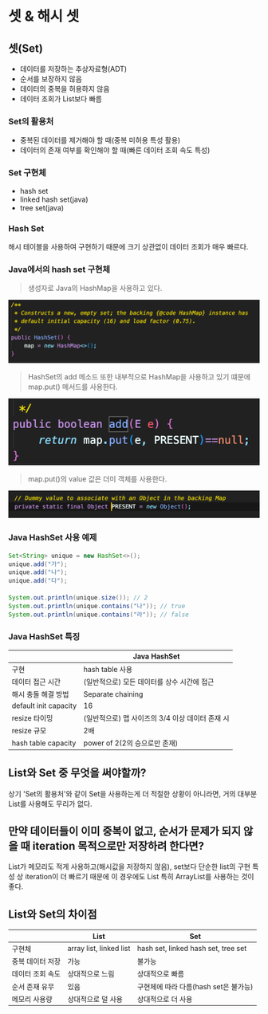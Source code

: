 # 셋 & 해시 셋

## 셋(Set)

- 데이터를 저장하는 추상자료형(ADT)
- 순서를 보장하지 않음
- 데이터의 중복을 허용하지 않음
- 데이터 조회가 List보다 빠름

### Set의 활용처

- 중복된 데이터를 제거해야 할 때(중복 미허용 특성 활용)
- 데이터의 존재 여부를 확인해야 할 때(빠른 데이터 조회 속도 특성)

### Set 구현체

- hash set
- linked hash set(java)
- tree set(java)

### Hash Set

해시 테이블을 사용하여 구현하기 때문에 크기 상관없이 데이터 조회가 매우 빠르다.

### Java에서의 hash set 구현체

> 생성자로 Java의 HashMap을 사용하고 있다.

![hashset-constructor](/cs/자료구조/img/hashset-constructor.png)

> HashSet의 add 메소드 또한 내부적으로 HashMap을 사용하고 있기 떄문에 map.put() 메서드를 사용한다.

![hashset-add](/cs/자료구조/img/hashset-add.png)

> map.put()의 value 값은 더미 객체를 사용한다.

![hashset-present](/cs/자료구조/img/hashset-present.png)

### Java HashSet 사용 예제

```java
Set<String> unique = new HashSet<>();
unique.add("가");
unique.add("나");
unique.add("다");

System.out.println(unique.size()); // 2
System.out.println(unique.contains("나")); // true
System.out.println(unique.contains("라")); // false
```

### Java HashSet 특징

|                       | Java HashSet                                     |
| --------------------- | ------------------------------------------------ |
| 구현                  | hash table 사용                                  |
| 데이터 접근 시간      | (일반적으로) 모든 데이터를 상수 시간에 접근      |
| 해시 충돌 해결 방법   | Separate chaining                                |
| default init capacity | 16                                               |
| resize 타이밍         | (일반적으로) 맵 사이즈의 3/4 이상 데이터 존재 시 |
| resize 규모           | 2배                                              |
| hash table capacity   | power of 2(2의 승으로만 존재)                    |

## List와 Set 중 무엇을 써야할까?

상기 'Set의 활용처'와 같이 Set을 사용하는게 더 적절한 상황이 아니라면, 거의 대부분 List를 사용해도 무리가 없다.

## 만약 데이터들이 이미 중복이 없고, 순서가 문제가 되지 않을 때 iteration 목적으로만 저장하려 한다면?

List가 메모리도 적게 사용하고(해시값을 저장하지 않음), set보다 단순한 list의 구현 특성 상 iteration이 더 빠르기 때문에 이 경우에도 List 특히 ArrayList를 사용하는 것이 좋다.

## List와 Set의 차이점

|                  | List                    | Set                                   |
| ---------------- | ----------------------- | ------------------------------------- |
| 구현체           | array list, linked list | hash set, linked hash set, tree set   |
| 중복 데이터 저장 | 가능                    | 불가능                                |
| 데이터 조회 속도 | 상대적으로 느림         | 상대적으로 빠름                       |
| 순서 존재 유무   | 있음                    | 구현체에 따라 다름(hash set은 불가능) |
| 메모리 사용량    | 상대적으로 덜 사용      | 상대적으로 더 사용                    |
